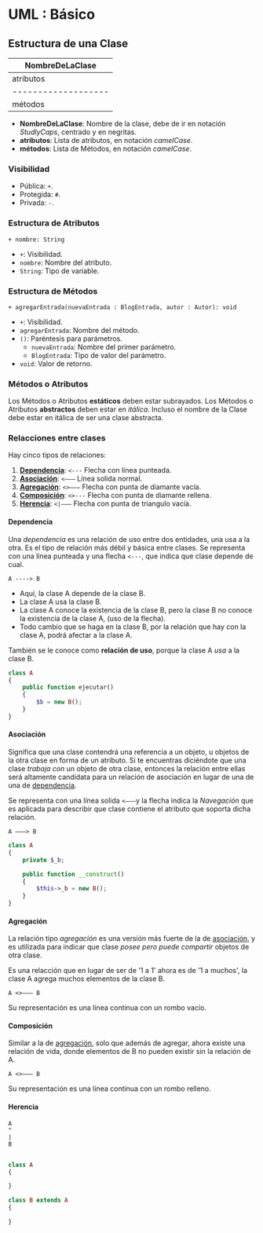 UML : Básico
============


## Estructura de una Clase ##

 | __NombreDeLaClase__ |
 | ------------------- |
 | atributos           |
 | ------------------- |
 | métodos             |

 - __NombreDeLaClase__: Nombre de la clase, debe de ir en notación _StudlyCaps_, centrado y en negritas.
 - __atributos__: Lista de atributos, en notación _camelCase_.
 - __métodos__: Lista de Métodos, en notación _camelCase_.

### Visibilidad ###

  - Pública: `+`.
  - Protegida: `#`.
  - Privada: `-`.

### Estructura de Atributos ###

    + nombre: String

  - `+`: Visibilidad.
  - `nombre`: Nombre del atributo.
  - `String`: Tipo de variable.

### Estructura de Métodos ###

    + agregarEntrada(nuevaEntrada : BlogEntrada, autor : Autor): void

  - `+`: Visibilidad.
  - `agregarEntrada`: Nombre del método.
  - `()`: Paréntesis para parámetros.
    - `nuevaEntrada`: Nombre del primer parámetro.
    - `BlogEntrada`: Tipo de valor del parámetro.
  - `void`: Valor de retorno.

### Métodos o Atributos ###

Los Métodos o Atributos __estáticos__ deben estar subrayados.
Los Métodos o Atributos __abstractos__ deben estar en _itálica_. Incluso el nombre de la Clase debe estar en itálica de ser una clase abstracta.

### Relacciones entre clases ###

Hay cinco tipos de relaciones:

  1. [__Dependencia__](#dependencia): `<---` Flecha con línea punteada.
  2. [__Asociación__](#asociación): `<———`  Línea solida normal.
  3. [__Agregación__](#agregación): `<>———` Flecha con punta de diamante vacía.
  4. [__Composición__](#composición): `<>---` Flecha con punta de diamante rellena.
  5. [__Herencia__](#herencia): `<|———` Flecha con punta de triangulo vacía.

#### Dependencia

Una _dependencia_ es una relación de uso entre dos entidades, una usa a la otra. Es el tipo de relación más débil y básica entre clases. Se representa con una línea punteada y una flecha `<---`, que indica que clase depende de cual.

    A ----> B

  - Aquí, la clase A depende de la clase B.
  - La clase A usa la clase B.
  - La clase A conoce la existencia de la clase B, pero la clase B no conoce la existencia de la clase A, (uso de la flecha).
  - Todo cambio que se haga en la clase B, por la relación que hay con la clase A, podrá afectar a la clase A.

También se le conoce como __relación de uso__, porque la clase A _usa_ a la clase B.

```php
class A
{
    public function ejecutar()
    {
        $b = new B();
    }
}
```

#### Asociación

Significa que una clase contendrá una referencia a un objeto, u objetos de la otra clase en forma de un atributo. Si te encuentras diciéndote que una clase _trabaja con_ un objeto de otra clase, entonces la relación entre ellas será altamente candidata para un relación de asociación en lugar de una de una de [dependencia](#dependencia).

Se representa con una línea solida `<———`y la flecha indica la _Navegación_ que es aplicada para describir que clase contiene el atributo que soporta dicha relación.

    A ———> B

```php
class A
{
    private $_b;

    public function __construct()
    {
        $this->_b = new B();
    }
}
```

#### Agregación

La relación tipo _agregación_ es una versión más fuerte de la de [asociación](#asociación), y es utilizada para indicar que clase _posee pero puede compartir_ objetos de otra clase.

Es una relacción que en lugar de ser de '1 a 1' ahora es de '1 a muchos', la clase A agrega muchos elementos de la clase B.

    A <>——— B

Su representación es una linea continua con un rombo vacío. 

#### Composición

Similar a la de [agregación](#agregación), solo que además de agregar, ahora existe una relación de vida, donde elementos de B no pueden existir sin la relación de A.

    A <>——— B

Su representación es una linea continua con un rombo relleno.

#### Herencia

    A
    ^
    |
    B

```php

class A
{

}

class B extends A
{

}
```

